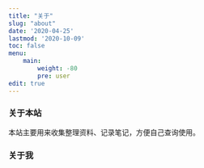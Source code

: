 ```yaml
---
title: "关于"
slug: "about"
date: '2020-04-25'
lastmod: '2020-10-09'
toc: false
menu:
    main: 
        weight: -80
        pre: user
edit: true
---
```


### 关于本站

本站主要用来收集整理资料、记录笔记，方便自己查询使用。

### 关于我



